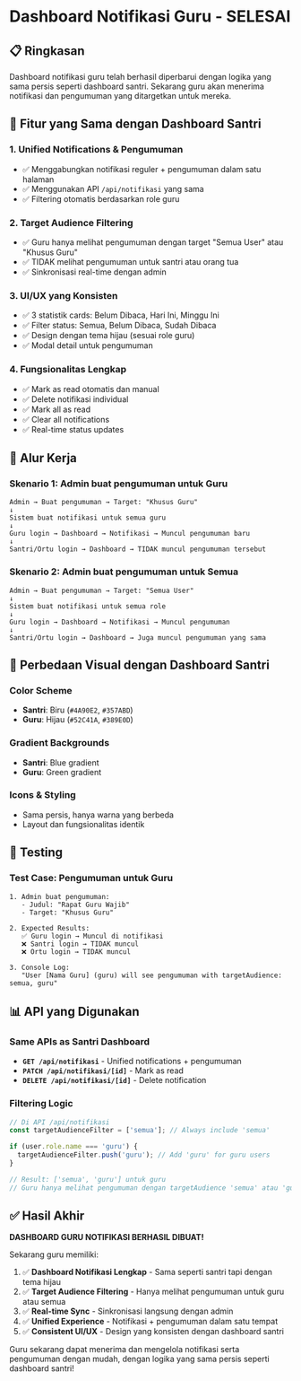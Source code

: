 # Dashboard Notifikasi Guru - SELESAI

## 📋 Ringkasan

Dashboard notifikasi guru telah berhasil diperbarui dengan logika yang sama persis seperti dashboard santri. Sekarang guru akan menerima notifikasi dan pengumuman yang ditargetkan untuk mereka.

## 🎯 Fitur yang Sama dengan Dashboard Santri

### 1. **Unified Notifications & Pengumuman**
- ✅ Menggabungkan notifikasi reguler + pengumuman dalam satu halaman
- ✅ Menggunakan API `/api/notifikasi` yang sama
- ✅ Filtering otomatis berdasarkan role guru

### 2. **Target Audience Filtering**
- ✅ Guru hanya melihat pengumuman dengan target "Semua User" atau "Khusus Guru"
- ✅ TIDAK melihat pengumuman untuk santri atau orang tua
- ✅ Sinkronisasi real-time dengan admin

### 3. **UI/UX yang Konsisten**
- ✅ 3 statistik cards: Belum Dibaca, Hari Ini, Minggu Ini
- ✅ Filter status: Semua, Belum Dibaca, Sudah Dibaca
- ✅ Design dengan tema hijau (sesuai role guru)
- ✅ Modal detail untuk pengumuman

### 4. **Fungsionalitas Lengkap**
- ✅ Mark as read otomatis dan manual
- ✅ Delete notifikasi individual
- ✅ Mark all as read
- ✅ Clear all notifications
- ✅ Real-time status updates

## 🔄 Alur Kerja

### Skenario 1: Admin buat pengumuman untuk Guru
```
Admin → Buat pengumuman → Target: "Khusus Guru"
↓
Sistem buat notifikasi untuk semua guru
↓
Guru login → Dashboard → Notifikasi → Muncul pengumuman baru
↓
Santri/Ortu login → Dashboard → TIDAK muncul pengumuman tersebut
```

### Skenario 2: Admin buat pengumuman untuk Semua
```
Admin → Buat pengumuman → Target: "Semua User"
↓
Sistem buat notifikasi untuk semua role
↓
Guru login → Dashboard → Notifikasi → Muncul pengumuman
↓
Santri/Ortu login → Dashboard → Juga muncul pengumuman yang sama
```

## 🎨 Perbedaan Visual dengan Dashboard Santri

### Color Scheme
- **Santri**: Biru (`#4A90E2`, `#357ABD`)
- **Guru**: Hijau (`#52C41A`, `#389E0D`)

### Gradient Backgrounds
- **Santri**: Blue gradient
- **Guru**: Green gradient

### Icons & Styling
- Sama persis, hanya warna yang berbeda
- Layout dan fungsionalitas identik

## 🧪 Testing

### Test Case: Pengumuman untuk Guru
```
1. Admin buat pengumuman:
   - Judul: "Rapat Guru Wajib"
   - Target: "Khusus Guru"

2. Expected Results:
   ✅ Guru login → Muncul di notifikasi
   ❌ Santri login → TIDAK muncul
   ❌ Ortu login → TIDAK muncul

3. Console Log:
   "User [Nama Guru] (guru) will see pengumuman with targetAudience: semua, guru"
```

## 📊 API yang Digunakan

### Same APIs as Santri Dashboard
- **`GET /api/notifikasi`** - Unified notifications + pengumuman
- **`PATCH /api/notifikasi/[id]`** - Mark as read
- **`DELETE /api/notifikasi/[id]`** - Delete notification

### Filtering Logic
```typescript
// Di API /api/notifikasi
const targetAudienceFilter = ['semua']; // Always include 'semua'

if (user.role.name === 'guru') {
  targetAudienceFilter.push('guru'); // Add 'guru' for guru users
}

// Result: ['semua', 'guru'] untuk guru
// Guru hanya melihat pengumuman dengan targetAudience 'semua' atau 'guru'
```

## ✅ Hasil Akhir

**DASHBOARD GURU NOTIFIKASI BERHASIL DIBUAT!**

Sekarang guru memiliki:

1. ✅ **Dashboard Notifikasi Lengkap** - Sama seperti santri tapi dengan tema hijau
2. ✅ **Target Audience Filtering** - Hanya melihat pengumuman untuk guru atau semua
3. ✅ **Real-time Sync** - Sinkronisasi langsung dengan admin
4. ✅ **Unified Experience** - Notifikasi + pengumuman dalam satu tempat
5. ✅ **Consistent UI/UX** - Design yang konsisten dengan dashboard santri

Guru sekarang dapat menerima dan mengelola notifikasi serta pengumuman dengan mudah, dengan logika yang sama persis seperti dashboard santri!
